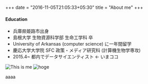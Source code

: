 +++
date = "2016-11-05T21:05:33+05:30"
title = "About me"
+++

#### Education

- 兵庫県姫路市出身
- 島根大学 生物資源科学部 生命工学科 卒
- University of Arkansas (computer science) に一年間留学
- 慶応大学大学院 SFC 政策・メディア研究科 (計算機生物学専攻)
- 2015.4~ 都内でデータサイエンティスト ← いまココ

![This is me][1]
![hoge][2]

aaaa

[1]: /img/about.jpg
[2]: /img/favicon.png
